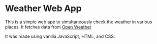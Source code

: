 # Weather Web App
This is a simple web app to simultaneously check the weather in various places. It fetches data from [Open Weather](https://openweathermap.org/)

It was made using vanilla JavaScript, HTML, and CSS.
